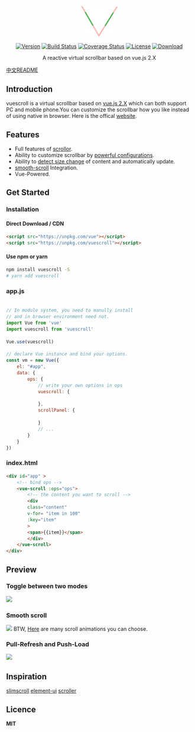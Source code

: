 
<p align="center"><a href="https://wangyi7099.github.io/vuescrollDemo/" target="_blank" rel="noopener noreferrer"><img width="100" src="https://github.com/wangyi7099/pictureCdn/blob/master/allPic/others/logo.png?raw=true" alt="vuescroll logo"></a></p>
<p align="center">
    <a href="https://www.npmjs.com/package/vuescroll"><img src="https://img.shields.io/npm/v/vuescroll.svg" alt="Version"></a>
               <a href="https://circleci.com/gh/wangyi7099/vuescroll/tree/dev"><img src="https://img.shields.io/circleci/project/wangyi7099/vuescroll/dev.svg" alt="Build Status"></a>
  <a href="https://codecov.io/github/wangyi7099/vuescroll?branch=dev"><img src="https://img.shields.io/codecov/c/github/wangyi7099/vuescroll/dev.svg" alt="Coverage Status"></a>
           <a href="https://www.npmjs.com/package/vuescroll"><img src="https://img.shields.io/npm/l/vuescroll.svg" alt="License"></a>
            <a href="https://www.npmjs.com/package/vuescroll"><img src="https://img.shields.io/npm/dm/vuescroll.svg" alt="Download"></a>
</p>
<p align="center">A reactive virtual scrollbar based on vue.js 2.X</p>

[中文README](https://github.com/wangyi7099/vuescroll/blob/dev/README-ZH.md)

## Introduction

 vuescroll is a virtual scrollbar based on [vue.js 2.X](https://github.com/vuejs/vue) which can both support PC and mobile phone.You can customize the scrollbar how you like instead of using native in browser. Here is the offical [website](https://wangyi7099.github.io/vuescrolljs/).
 
## Features
* Full features of [scrollor](https://github.com/pbakaus/scroller).
* Ability to customize scrollbar by [powerful configurations](https://wangyi7099.github.io/vuescrolljs/guide/Configuration.html#global-config).
* Ability to [detect size change](https://wangyi7099.github.io/vuescrolljs/guide/event.html#handle-resize) of content and automatically update.
* [smooth-scroll](https://github.com/cferdinandi/smooth-scroll) Integration.
* Vue-Powered.

## Get Started

### Installation

#### Direct Download / CDN
```html
<script src="https://unpkg.com/vue"></script>
<script src="https://unpkg.com/vuescroll"></script>
```
#### Use npm or yarn
```bash
npm install vuescroll -S
# yarn add vuescroll
```

### app.js
```javascript

// In module system, you need to manully install
// and in browser environment need not.
import Vue from 'vue'
import vuescroll from 'vuescroll'

Vue.use(vuescroll)

// declare Vue instance and bind your options.
const vm = new Vue({
    el: "#app",
    data: {
        ops: {
            // write your own options in ops
            vuescroll: {

            },
            scrollPanel: {
                
            }
            // ...
        }
    }
})
```

### index.html
```html
<div id="app" >
    <!-- bind ops -->
    <vue-scroll :ops="ops">
        <!-- the content you want to scroll -->
        <div 
        class="content"
        v-for= "item in 100"
        :key="item"
        >
        <span>{{item}}</span>
        </div>
    </vue-scroll>
</div>
```

## Preview
### Toggle between two modes
![](https://github.com/wangyi7099/pictureCdn/blob/master/allPic/vuescroll/vuescroll-toggle-mode.gif?raw=true)
### Smooth scroll
![](https://github.com/wangyi7099/pictureCdn/blob/master/allPic/vuescroll/vuescroll-smooth-scroll.gif?raw=true)
BTW, [Here](https://github.com/wangyi7099/vuescroll/blob/5f81713b5a741684cdaded0e647390d61a14fa46/src/util/index.js#L182) are many scroll animations you can choose. 
### Pull-Refresh and Push-Load
![](https://github.com/wangyi7099/pictureCdn/blob/master/allPic/vuescroll/vuescroll-refresh-load.gif?raw=true)

## Inspiration

[slimscroll](https://github.com/rochal/jQuery-slimScroll)    [element-ui](https://github.com/ElemeFE/element/tree/dev/packages/scrollbar/src) [scroller](https://github.com/pbakaus/scroller)

## Licence

**MIT** 
